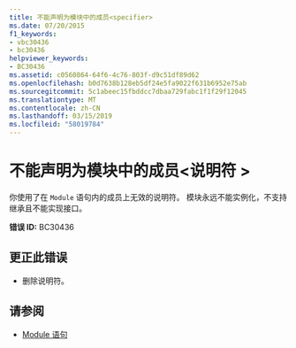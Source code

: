 ```yaml
---
title: 不能声明为模块中的成员<specifier>
ms.date: 07/20/2015
f1_keywords:
- vbc30436
- bc30436
helpviewer_keywords:
- BC30436
ms.assetid: c0560864-64f6-4c76-803f-d9c51df89d62
ms.openlocfilehash: b0d7638b128eb5df24e5fa9022f631b6952e75ab
ms.sourcegitcommit: 5c1abeec15fbddcc7dbaa729fabc1f1f29f12045
ms.translationtype: MT
ms.contentlocale: zh-CN
ms.lasthandoff: 03/15/2019
ms.locfileid: "58019784"
---
```

# <a name="members-in-a-module-cannot-be-declared-specifier"></a>不能声明为模块中的成员\<说明符 >
你使用了在 `Module` 语句内的成员上无效的说明符。 模块永远不能实例化，不支持继承且不能实现接口。  
  
 **错误 ID:** BC30436  
  
## <a name="to-correct-this-error"></a>更正此错误  
  
-   删除说明符。  
  
## <a name="see-also"></a>请参阅

- [Module 语句](../../visual-basic/language-reference/statements/module-statement.md)
